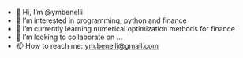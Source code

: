 - 👋 Hi, I’m @ymbenelli
- 👀 I’m interested in programming, python and finance
- 🌱 I’m currently learning numerical optimization methods for finance
- 💞️ I’m looking to collaborate on ...
- 📫 How to reach me: ym.benelli@gmail.com

<!---
ymbenelli/ymbenelli is a ✨ special ✨ repository because its `README.md` (this file) appears on your GitHub profile.
You can click the Preview link to take a look at your changes.
--->
